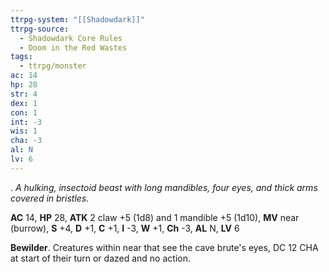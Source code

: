```yaml
---
ttrpg-system: "[[Shadowdark]]"
ttrpg-source:
  - Shadowdark Core Rules
  - Doom in the Red Wastes
tags:
  - ttrpg/monster
ac: 14
hp: 28
str: 4
dex: 1
con: 1
int: -3
wis: 1
cha: -3
al: N
lv: 6
---
```

.
_A hulking, insectoid beast with long mandibles, four eyes, and thick arms covered in bristles._

**AC** 14, **HP** 28, **ATK** 2 claw +5 (1d8) and 1 mandible +5 (1d10), **MV** near (burrow), **S** +4, **D** +1, **C** +1, **I** -3, **W** +1, **Ch** -3, **AL** N, **LV** 6

**Bewilder**. Creatures within near that see the cave brute's eyes, DC 12 CHA at start of their turn or dazed and no action.

